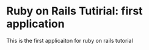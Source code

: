 # Ruby on Rails Tutirial: first application

This is the first applicaiton for ruby on rails tutorial

